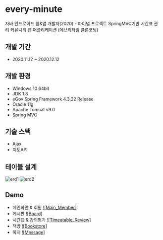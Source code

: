 # every-minute
자바 안드로이드 웹&amp;앱 개발자(2020) - 파이널 프로젝트
SpringMVC기반 시간표 관리 커뮤니티 웹 어플리케이션
(에브리타임 클론코딩)

## 개발 기간
  - 2020.11.12 ~ 2020.12.12
 
## 개발 환경
  -  Windows 10 64bit
  -  JDK 1.8
  -  eGov Spring Framework 4.3.22 Release
  - Oracle 11g
  -  Apache Tomcat v9.0
  - Spring MVC
## 기술 스택
  - Ajax
  - 지도API
## 테이블 설계
![erd1](https://user-images.githubusercontent.com/62992052/103277406-41447300-4a0c-11eb-821b-231dca615e90.png)
![erd2](https://user-images.githubusercontent.com/62992052/103277416-46092700-4a0c-11eb-9ecf-19b584bab5e1.png)
## Demo
- 메인화면 & 회원
[![Main_Member]](https://www.youtube.com/embed/hO7-EDY1fvo)
- 게시판
[![Board]](https://www.youtube.com/embed/MDVIjmQvs9Q)
 - 시간표  & 강의평가
[![Timeatable_Review]](https://www.youtube.com/embed/Xb2cYX0vqg4)
- 책방
[![Bookstore]](https://www.youtube.com/embed/TtdgpF763Go)
- 쪽지
[![Message]](https://www.youtube.com/embed/FK6_Tb9Cgss)
